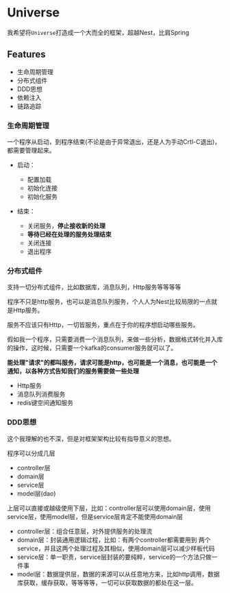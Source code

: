 # Universe

我希望将`Universe`打造成一个大而全的框架，超越Nest，比肩Spring

## Features

- 生命周期管理
- 分布式组件
- DDD思想
- 依赖注入
- 链路追踪

### 生命周期管理

一个程序从启动，到程序结束(不论是由于异常退出，还是人为手动Crtl-C退出)，都需要管理起来。

- 启动：
  - 配置加载
  - 初始化连接
  - 初始化服务
  
- 结束：
  - 关闭服务，**停止接收新的处理**
  - **等待已经在处理的服务处理结束**
  - 关闭连接
  - 退出程序
  
  
### 分布式组件

支持一切分布式组件，比如数据库，消息队列，Http服务等等等等

程序不只是http服务，也可以是消息队列服务，个人人为Nest比较局限的一点就是Http服务。

服务不应该只有Http，一切皆服务，重点在于你的程序想启动哪些服务。

假如我一个程序，只需要消费一个消息队列，来做一些分析，数据格式转化并入库的操作，这时候，只需要一个kafka的consumer服务就可以了。

**能处理"请求"的都叫服务，请求可能是http，也可能是一个消息，也可能是一个通知，以各种方式告知我们的服务需要做一些处理**

- Http服务
- 消息队列消费服务
- redis键空间通知服务

### DDD思想

这个我理解的也不深，但是对框架架构比较有指导意义的思想。

程序可以分成几层

- controller层
- domain层
- service层
- model层(dao)

上层可以直接或越级使用下层，比如：controller层可以使用domain层，使用service层，使用model层，但是service层肯定不能使用domain层

- controller层：组合任意层，对外提供服务的处理流
- domain层：封装通用逻辑过程，比如：有两个controller都需要用到 两个service，并且这两个处理过程及其相似，使用domain层可以减少样板代码
- service层：单一职责，service层封装的要纯粹，service的一个方法只做一件事
- model层：数据提供层，数据的来源可以从任意地方来，比如http调用，数据库获取，缓存获取，等等等等，一切可以获取数据的都处在这一层。





















